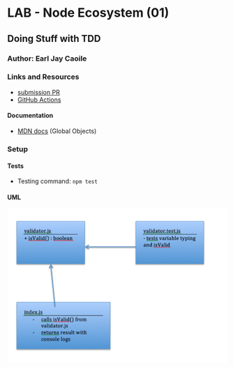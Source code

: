 # LAB - Node Ecosystem (01)

## Doing Stuff with TDD

### Author: Earl Jay Caoile

### Links and Resources
* [submission PR](https://github.com/js-401n15-eoc/lab-01/pull/1)
* [GitHub Actions](https://github.com/js-401n15-eoc/lab-01/actions)

#### Documentation
* [MDN docs](https://developer.mozilla.org/en-US/docs/Web/JavaScript/Reference/Global_Objects) (Global Objects)

### Setup
#### Tests
* Testing command: `npm test`

#### UML
![UML Image](lab-01-UML.png "uml diagram")